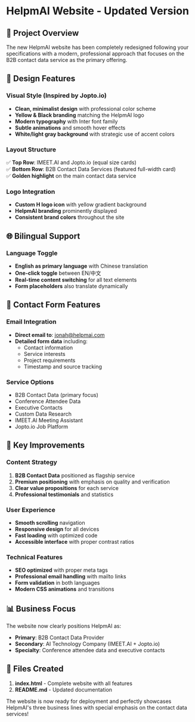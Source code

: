 # HelpmAI Website - Updated Version

## 🎯 Project Overview

The new HelpmAI website has been completely redesigned following your specifications with a modern, professional approach that focuses on the B2B contact data service as the primary offering.

## 🎨 Design Features

### Visual Style (Inspired by Jopto.io)
- **Clean, minimalist design** with professional color scheme
- **Yellow & Black branding** matching the HelpmAI logo
- **Modern typography** with Inter font family
- **Subtle animations** and smooth hover effects
- **White/light gray background** with strategic use of accent colors

### Layout Structure
✅ **Top Row**: IMEET.AI and Jopto.io (equal size cards)  
✅ **Bottom Row**: B2B Contact Data Services (featured full-width card)  
✅ **Golden highlight** on the main contact data service  

### Logo Integration
- **Custom H logo icon** with yellow gradient background
- **HelpmAI branding** prominently displayed
- **Consistent brand colors** throughout the site

## 🌐 Bilingual Support

### Language Toggle
- **English as primary language** with Chinese translation
- **One-click toggle** between EN/中文
- **Real-time content switching** for all text elements
- **Form placeholders** also translate dynamically

## 📧 Contact Form Features

### Email Integration
- **Direct email to**: jonah@helpmai.com
- **Detailed form data** including:
  - Contact information
  - Service interests
  - Project requirements
  - Timestamp and source tracking

### Service Options
- B2B Contact Data (primary focus)
- Conference Attendee Data
- Executive Contacts
- Custom Data Research
- IMEET.AI Meeting Assistant
- Jopto.io Job Platform

## 🚀 Key Improvements

### Content Strategy
1. **B2B Contact Data** positioned as flagship service
2. **Premium positioning** with emphasis on quality and verification
3. **Clear value propositions** for each service
4. **Professional testimonials** and statistics

### User Experience
- **Smooth scrolling** navigation
- **Responsive design** for all devices
- **Fast loading** with optimized code
- **Accessible interface** with proper contrast ratios

### Technical Features
- **SEO optimized** with proper meta tags
- **Professional email handling** with mailto links
- **Form validation** in both languages
- **Modern CSS animations** and transitions

## 📊 Business Focus

The website now clearly positions HelpmAI as:
- **Primary**: B2B Contact Data Provider
- **Secondary**: AI Technology Company (IMEET.AI + Jopto.io)
- **Specialty**: Conference attendee data and executive contacts

## 📁 Files Created

1. **index.html** - Complete website with all features
2. **README.md** - Updated documentation

The website is now ready for deployment and perfectly showcases HelpmAI's three business lines with special emphasis on the contact data services!